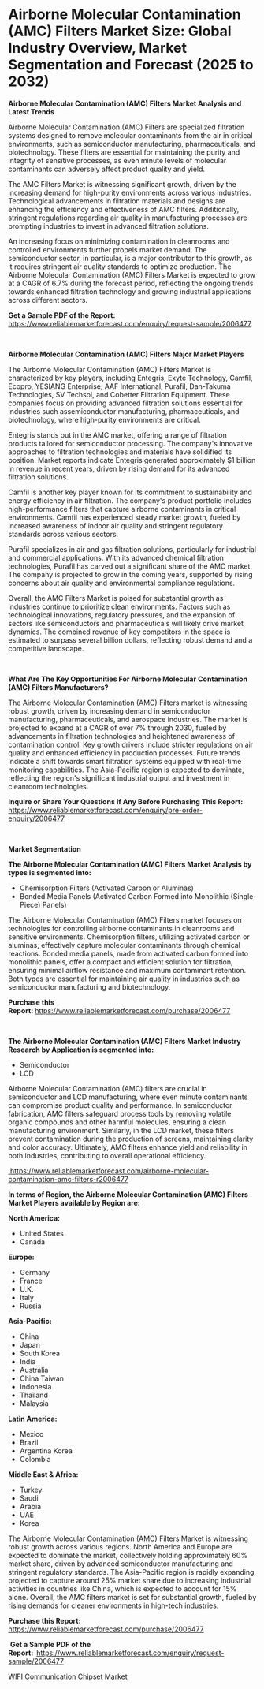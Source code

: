 <p><h1>Airborne Molecular Contamination (AMC) Filters Market Size: Global Industry Overview, Market Segmentation and Forecast (2025 to 2032)</h1></p><p><strong>Airborne Molecular Contamination (AMC) Filters Market Analysis and Latest Trends</strong></p>
<p><p>Airborne Molecular Contamination (AMC) Filters are specialized filtration systems designed to remove molecular contaminants from the air in critical environments, such as semiconductor manufacturing, pharmaceuticals, and biotechnology. These filters are essential for maintaining the purity and integrity of sensitive processes, as even minute levels of molecular contaminants can adversely affect product quality and yield.</p><p>The AMC Filters Market is witnessing significant growth, driven by the increasing demand for high-purity environments across various industries. Technological advancements in filtration materials and designs are enhancing the efficiency and effectiveness of AMC filters. Additionally, stringent regulations regarding air quality in manufacturing processes are prompting industries to invest in advanced filtration solutions.</p><p>An increasing focus on minimizing contamination in cleanrooms and controlled environments further propels market demand. The semiconductor sector, in particular, is a major contributor to this growth, as it requires stringent air quality standards to optimize production. The Airborne Molecular Contamination (AMC) Filters Market is expected to grow at a CAGR of 6.7% during the forecast period, reflecting the ongoing trends towards enhanced filtration technology and growing industrial applications across different sectors.</p></p>
<p><strong>Get a Sample PDF of the Report:&nbsp;</strong> <a href="https://www.reliablemarketforecast.com/enquiry/request-sample/2006477?utm_campaign=2015&utm_medium=2&utm_source=Github&utm_content=ia&utm_term=13022025&utm_id=airborne-molecular-contamination-amc-filters">https://www.reliablemarketforecast.com/enquiry/request-sample/2006477</a></p>
<p>&nbsp;</p>
<p><strong>Airborne Molecular Contamination (AMC) Filters Major Market Players</strong></p>
<p><p>The Airborne Molecular Contamination (AMC) Filters Market is characterized by key players, including Entegris, Exyte Technology, Camfil, Ecopro, YESIANG Enterprise, AAF International, Purafil, Dan-Takuma Technologies, SV Techsol, and Cobetter Filtration Equipment. These companies focus on providing advanced filtration solutions essential for industries such assemiconductor manufacturing, pharmaceuticals, and biotechnology, where high-purity environments are critical.</p><p>Entegris stands out in the AMC market, offering a range of filtration products tailored for semiconductor processing. The company's innovative approaches to filtration technologies and materials have solidified its position. Market reports indicate Entegris generated approximately $1 billion in revenue in recent years, driven by rising demand for its advanced filtration solutions.</p><p>Camfil is another key player known for its commitment to sustainability and energy efficiency in air filtration. The company's product portfolio includes high-performance filters that capture airborne contaminants in critical environments. Camfil has experienced steady market growth, fueled by increased awareness of indoor air quality and stringent regulatory standards across various sectors.</p><p>Purafil specializes in air and gas filtration solutions, particularly for industrial and commercial applications. With its advanced chemical filtration technologies, Purafil has carved out a significant share of the AMC market. The company is projected to grow in the coming years, supported by rising concerns about air quality and environmental compliance regulations.</p><p>Overall, the AMC Filters Market is poised for substantial growth as industries continue to prioritize clean environments. Factors such as technological innovations, regulatory pressures, and the expansion of sectors like semiconductors and pharmaceuticals will likely drive market dynamics. The combined revenue of key competitors in the space is estimated to surpass several billion dollars, reflecting robust demand and a competitive landscape.</p></p>
<p>&nbsp;</p>
<p><strong>What Are The Key Opportunities For Airborne Molecular Contamination (AMC) Filters Manufacturers?</strong></p>
<p><p>The Airborne Molecular Contamination (AMC) Filters market is witnessing robust growth, driven by increasing demand in semiconductor manufacturing, pharmaceuticals, and aerospace industries. The market is projected to expand at a CAGR of over 7% through 2030, fueled by advancements in filtration technologies and heightened awareness of contamination control. Key growth drivers include stricter regulations on air quality and enhanced efficiency in production processes. Future trends indicate a shift towards smart filtration systems equipped with real-time monitoring capabilities. The Asia-Pacific region is expected to dominate, reflecting the region's significant industrial output and investment in cleanroom technologies.</p></p>
<p><strong>Inquire or Share Your Questions If Any Before Purchasing This Report:</strong> <a href="https://www.reliablemarketforecast.com/enquiry/pre-order-enquiry/2006477?utm_campaign=2015&utm_medium=2&utm_source=Github&utm_content=ia&utm_term=13022025&utm_id=airborne-molecular-contamination-amc-filters">https://www.reliablemarketforecast.com/enquiry/pre-order-enquiry/2006477</a></p>
<p>&nbsp;</p>
<p><strong>Market Segmentation</strong></p>
<p><strong>The Airborne Molecular Contamination (AMC) Filters Market Analysis by types is segmented into:</strong></p>
<p><ul><li>Chemisorption Filters (Activated Carbon or Aluminas)</li><li>Bonded Media Panels (Activated Carbon Formed into Monolithic (Single-Piece) Panels)</li></ul></p>
<p><p>The Airborne Molecular Contamination (AMC) Filters market focuses on technologies for controlling airborne contaminants in cleanrooms and sensitive environments. Chemisorption filters, utilizing activated carbon or aluminas, effectively capture molecular contaminants through chemical reactions. Bonded media panels, made from activated carbon formed into monolithic panels, offer a compact and efficient solution for filtration, ensuring minimal airflow resistance and maximum contaminant retention. Both types are essential for maintaining air quality in industries such as semiconductor manufacturing and biotechnology.</p></p>
<p><strong>Purchase this Report:&nbsp;</strong><a href="https://www.reliablemarketforecast.com/purchase/2006477?utm_campaign=2015&utm_medium=2&utm_source=Github&utm_content=ia&utm_term=13022025&utm_id=airborne-molecular-contamination-amc-filters">https://www.reliablemarketforecast.com/purchase/2006477</a></p>
<p>&nbsp;</p>
<p><strong>The Airborne Molecular Contamination (AMC) Filters Market Industry Research by Application is segmented into:</strong></p>
<p><ul><li>Semiconductor</li><li>LCD</li></ul></p>
<p><p>Airborne Molecular Contamination (AMC) filters are crucial in semiconductor and LCD manufacturing, where even minute contaminants can compromise product quality and performance. In semiconductor fabrication, AMC filters safeguard process tools by removing volatile organic compounds and other harmful molecules, ensuring a clean manufacturing environment. Similarly, in the LCD market, these filters prevent contamination during the production of screens, maintaining clarity and color accuracy. Ultimately, AMC filters enhance yield and reliability in both industries, contributing to overall operational efficiency.</p></p>
<p><a href="https://www.reliablemarketforecast.com/airborne-molecular-contamination-amc-filters-r2006477?utm_campaign=2015&utm_medium=2&utm_source=Github&utm_content=ia&utm_term=13022025&utm_id=airborne-molecular-contamination-amc-filters">&nbsp;https://www.reliablemarketforecast.com/airborne-molecular-contamination-amc-filters-r2006477</a></p>
<p><strong>In terms of Region, the Airborne Molecular Contamination (AMC) Filters Market Players available by Region are:</strong></p>
<p>
    <p> <strong> North America: </strong>
        <ul>
            <li>United States</li>
            <li>Canada</li>
        </ul>
        </p> 
    <p> <strong> Europe: </strong>
        <ul>
            <li>Germany</li>
            <li>France</li>
            <li>U.K.</li>
            <li>Italy</li>
            <li>Russia</li>
        </ul>
        </p> 
    <p> <strong> Asia-Pacific: </strong>
        <ul>
            <li>China</li>
            <li>Japan</li>
            <li>South Korea</li>
            <li>India</li>
            <li>Australia</li>
            <li>China Taiwan</li>
            <li>Indonesia</li>
            <li>Thailand</li>
            <li>Malaysia</li>
        </ul>
        </p> 
    <p> <strong> Latin America: </strong>
        <ul>
            <li>Mexico</li>
            <li>Brazil</li>
            <li>Argentina Korea</li>
            <li>Colombia</li>
        </ul>
        </p> 
    <p> <strong> Middle East & Africa: </strong>
        <ul>
            <li>Turkey</li>
            <li>Saudi</li>
            <li>Arabia</li>
            <li>UAE</li>
            <li>Korea</li>
        </ul>
    </p>
    </p>
<p><p>The Airborne Molecular Contamination (AMC) Filters Market is witnessing robust growth across various regions. North America and Europe are expected to dominate the market, collectively holding approximately 60% market share, driven by advanced semiconductor manufacturing and stringent regulatory standards. The Asia-Pacific region is rapidly expanding, projected to capture around 25% market share due to increasing industrial activities in countries like China, which is expected to account for 15% alone. Overall, the AMC filters market is set for substantial growth, fueled by rising demands for cleaner environments in high-tech industries.</p></p>
<p><strong>Purchase this Report: </strong><a href="https://www.reliablemarketforecast.com/purchase/2006477?utm_campaign=2015&utm_medium=2&utm_source=Github&utm_content=ia&utm_term=13022025&utm_id=airborne-molecular-contamination-amc-filters">https://www.reliablemarketforecast.com/purchase/2006477</a></p>
<p>&nbsp;<strong>Get a Sample PDF of the Report:&nbsp;&nbsp;</strong><a href="https://www.reliablemarketforecast.com/enquiry/request-sample/2006477?utm_campaign=2015&utm_medium=2&utm_source=Github&utm_content=ia&utm_term=13022025&utm_id=airborne-molecular-contamination-amc-filters">https://www.reliablemarketforecast.com/enquiry/request-sample/2006477</a></p>
<p><strong></strong></p>
<p><p><a href="https://github.com/santosh758595/Market-Research-Report-List-7/blob/main/wifi-communication-chipset-market.md?utm_campaign=2015&utm_medium=2&utm_source=Github&utm_content=ia&utm_term=13022025&utm_id=airborne-molecular-contamination-amc-filters">WIFI Communication Chipset Market</a></p></p>